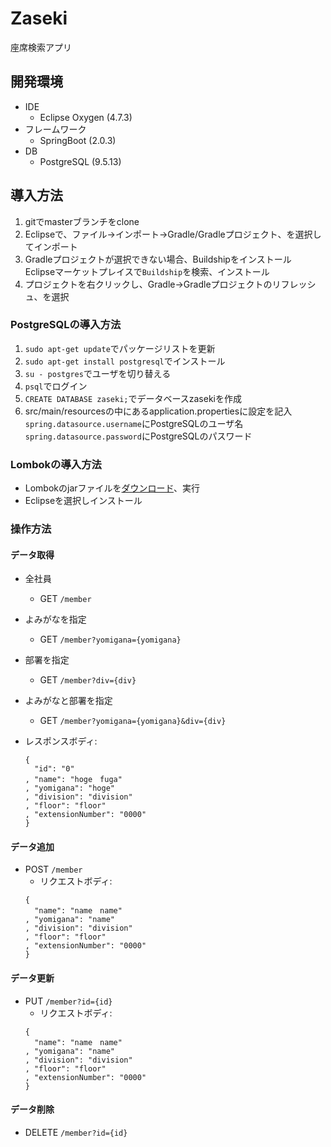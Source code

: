 # Zaseki
座席検索アプリ

## 開発環境
* IDE
   * Eclipse Oxygen (4.7.3)
* フレームワーク
   *  SpringBoot (2.0.3)
* DB
   * PostgreSQL (9.5.13)
   
## 導入方法
1. gitでmasterブランチをclone
2. Eclipseで、ファイル→インポート→Gradle/Gradleプロジェクト、を選択してインポート
3. Gradleプロジェクトが選択できない場合、Buildshipをインストール  
Eclipseマーケットプレイスで`Buildship`を検索、インストール
4. プロジェクトを右クリックし、Gradle→Gradleプロジェクトのリフレッシュ、を選択

### PostgreSQLの導入方法
1. `sudo apt-get update`でパッケージリストを更新
2. `sudo apt-get install postgresql`でインストール
3. `su - postgres`でユーザを切り替える
4. `psql`でログイン
5. `CREATE DATABASE zaseki;`でデータベースzasekiを作成
6. src/main/resourcesの中にあるapplication.propertiesに設定を記入  
`spring.datasource.username`にPostgreSQLのユーザ名  
`spring.datasource.password`にPostgreSQLのパスワード

### Lombokの導入方法
* Lombokのjarファイルを[ダウンロード](https://projectlombok.org/download)、実行
* Eclipseを選択しインストール

### 操作方法
#### データ取得
* 全社員
  * GET `/member`

* よみがなを指定
  * GET `/member?yomigana={yomigana}`

* 部署を指定
  * GET `/member?div={div}`

* よみがなと部署を指定
  * GET `/member?yomigana={yomigana}&div={div}`

* レスポンスボディ:
  ```
  {
    "id": "0"
  , "name": "hoge　fuga"
  , "yomigana": "hoge"
  , "division": "division"
  , "floor": "floor"
  , "extensionNumber": "0000"
  }
  ```

#### データ追加
* POST `/member`
  * リクエストボディ:
  ```
  {
    "name": "name　name"
  , "yomigana": "name"
  , "division": "division"
  , "floor": "floor"
  , "extensionNumber": "0000"
  }
  ```

#### データ更新
* PUT `/member?id={id}`
  * リクエストボディ:
  ```
  {
    "name": "name　name"
  , "yomigana": "name"
  , "division": "division"
  , "floor": "floor"
  , "extensionNumber": "0000"
  }
  ```

#### データ削除
* DELETE `/member?id={id}`

